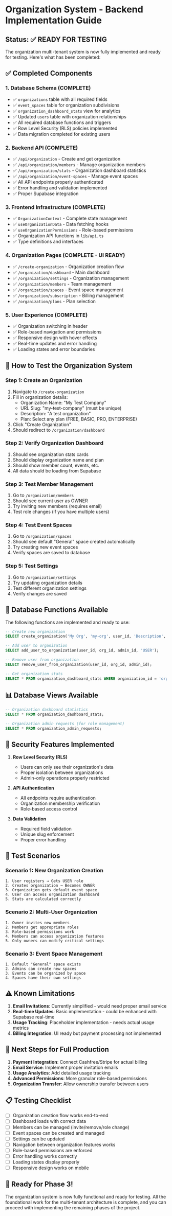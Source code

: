 # Organization System - Backend Implementation Guide

## Status: ✅ READY FOR TESTING

The organization multi-tenant system is now fully implemented and ready for testing. Here's what has been completed:

## ✅ Completed Components

### 1. **Database Schema** (COMPLETE)
- ✅ `organizations` table with all required fields
- ✅ `event_spaces` table for organization subdivisions  
- ✅ `organization_dashboard_stats` view for analytics
- ✅ Updated `users` table with organization relationships
- ✅ All required database functions and triggers
- ✅ Row Level Security (RLS) policies implemented
- ✅ Data migration completed for existing users

### 2. **Backend API** (COMPLETE)
- ✅ `/api/organization` - Create and get organization
- ✅ `/api/organization/members` - Manage organization members
- ✅ `/api/organization/stats` - Organization dashboard statistics
- ✅ `/api/organization/event-spaces` - Manage event spaces
- ✅ All API endpoints properly authenticated
- ✅ Error handling and validation implemented
- ✅ Proper Supabase integration

### 3. **Frontend Infrastructure** (COMPLETE)
- ✅ `OrganizationContext` - Complete state management
- ✅ `useOrganizationData` - Data fetching hooks
- ✅ `useOrganizationPermissions` - Role-based permissions
- ✅ Organization API functions in `lib/api.ts`
- ✅ Type definitions and interfaces

### 4. **Organization Pages** (COMPLETE - UI READY)
- ✅ `/create-organization` - Organization creation flow
- ✅ `/organization/dashboard` - Main dashboard
- ✅ `/organization/settings` - Organization management
- ✅ `/organization/members` - Team management
- ✅ `/organization/spaces` - Event space management
- ✅ `/organization/subscription` - Billing management
- ✅ `/organization/plans` - Plan selection

### 5. **User Experience** (COMPLETE)
- ✅ Organization switching in header
- ✅ Role-based navigation and permissions
- ✅ Responsive design with hover effects
- ✅ Real-time updates and error handling
- ✅ Loading states and error boundaries

## 🚀 How to Test the Organization System

### Step 1: Create an Organization
1. Navigate to `/create-organization`
2. Fill in organization details:
   - Organization Name: "My Test Company"
   - URL Slug: "my-test-company" (must be unique)
   - Description: "A test organization"
   - Plan: Select any plan (FREE, BASIC, PRO, ENTERPRISE)
3. Click "Create Organization"
4. Should redirect to `/organization/dashboard`

### Step 2: Verify Organization Dashboard
1. Should see organization stats cards
2. Should display organization name and plan
3. Should show member count, events, etc.
4. All data should be loading from Supabase

### Step 3: Test Member Management
1. Go to `/organization/members`
2. Should see current user as OWNER
3. Try inviting new members (requires email)
4. Test role changes (if you have multiple users)

### Step 4: Test Event Spaces
1. Go to `/organization/spaces`
2. Should see default "General" space created automatically
3. Try creating new event spaces
4. Verify spaces are saved to database

### Step 5: Test Settings
1. Go to `/organization/settings`
2. Try updating organization details
3. Test different organization settings
4. Verify changes are saved

## 🔧 Database Functions Available

The following functions are implemented and ready to use:

```sql
-- Create new organization
SELECT create_organization('My Org', 'my-org', user_id, 'Description', 'FREE');

-- Add user to organization  
SELECT add_user_to_organization(user_id, org_id, admin_id, 'USER');

-- Remove user from organization
SELECT remove_user_from_organization(user_id, org_id, admin_id);

-- Get organization stats
SELECT * FROM organization_dashboard_stats WHERE organization_id = 'org-id';
```

## 📊 Database Views Available

```sql
-- Organization dashboard statistics
SELECT * FROM organization_dashboard_stats;

-- Organization admin requests (for role management)
SELECT * FROM organization_admin_requests;
```

## 🔐 Security Features Implemented

1. **Row Level Security (RLS)**
   - Users can only see their organization's data
   - Proper isolation between organizations
   - Admin-only operations properly restricted

2. **API Authentication**
   - All endpoints require authentication
   - Organization membership verification
   - Role-based access control

3. **Data Validation**
   - Required field validation
   - Unique slug enforcement
   - Proper error handling

## 🧪 Test Scenarios

### Scenario 1: New Organization Creation
```
1. User registers → Gets USER role
2. Creates organization → Becomes OWNER
3. Organization gets default event space
4. User can access organization dashboard
5. Stats are calculated correctly
```

### Scenario 2: Multi-User Organization
```
1. Owner invites new members
2. Members get appropriate roles
3. Role-based permissions work
4. Members can access organization features
5. Only owners can modify critical settings
```

### Scenario 3: Event Space Management
```
1. Default "General" space exists
2. Admins can create new spaces
3. Events can be organized by space
4. Spaces have their own settings
```

## ⚠️ Known Limitations

1. **Email Invitations**: Currently simplified - would need proper email service
2. **Real-time Updates**: Basic implementation - could be enhanced with Supabase real-time
3. **Usage Tracking**: Placeholder implementation - needs actual usage metrics
4. **Billing Integration**: UI ready but payment processing not implemented

## 🎯 Next Steps for Full Production

1. **Payment Integration**: Connect Cashfree/Stripe for actual billing
2. **Email Service**: Implement proper invitation emails
3. **Usage Analytics**: Add detailed usage tracking
4. **Advanced Permissions**: More granular role-based permissions
5. **Organization Transfer**: Allow ownership transfer between users

## 📋 Testing Checklist

- [ ] Organization creation flow works end-to-end
- [ ] Dashboard loads with correct data
- [ ] Members can be managed (invite/remove/role change)
- [ ] Event spaces can be created and managed
- [ ] Settings can be updated
- [ ] Navigation between organization features works
- [ ] Role-based permissions are enforced
- [ ] Error handling works correctly
- [ ] Loading states display properly
- [ ] Responsive design works on mobile

## 🚀 Ready for Phase 3!

The organization system is now fully functional and ready for testing. All the foundational work for the multi-tenant architecture is complete, and you can proceed with implementing the remaining phases of the project.
